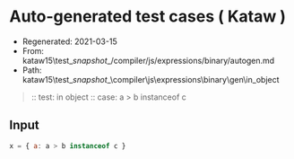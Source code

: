 # Auto-generated test cases ( Kataw )
- Regenerated: 2021-03-15
- From: kataw15\test\__snapshot__/compiler/js/expressions/binary/autogen.md
- Path: kataw15\test\__snapshot__\compiler\js\expressions\binary\gen\in_object
> :: test: in object
> :: case: a > b instanceof c
## Input

`````js
x = { a: a > b instanceof c }
`````
